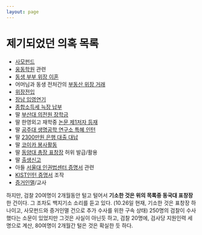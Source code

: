 ```yaml
---
layout: page
---
```


제기되었던 의혹 목록
====================

* [사모펀드](issues/사모펀드.md)
* [웅동학원](issues/웅동학원.md) 관련
* [동생 부부 위장 이혼](issues/동생부부위장이혼.md)
* 어머님과 동생 전처간의 [부동산 위장 거래](issues/부동산위장거래.md)
* [위장전입](issues/위장전입.md)
* [장남 입영연기](issues/장남입영연기.md)
* [종합소득세 늑장 납부](issues/종합소득세늑장납부.md)
* 딸 [부산대 의전원 장학금](issues/부산대의전원장학금.md)
* 딸 한영외고 재학중 [논문 제1저자 등재](issues/논문제1저자등재.md)
* 딸 [공주대 생명공학 연구소 특혜 인턴](issues/공주대생명공학연구소특혜인턴.md)
* 딸 [2300만원 은행 대출 대납](issues/2300만원은행대출대납.md)
* 딸 [코이카 봉사활동](issues/코이카봉사활동.md)
* 딸 [동양대 총장 표창장](issues/동양대총장표창장.md) 허위 발급/활용
* 딸 [출생신고](issues/출생신고.md)
* 아들 [서울대 인권법센터 증명서](issues/인권법센터인턴증명서.md) 관련 
* [KIST인턴 증명서](issues/KIST인턴증명서.md) 조작
* [증거인멸](issues/증거인멸.md)/교사

하지만, 검찰 20여명이 2개월동안 털고 털어서 **기소한 것은 위의 목록중 동국대 표창장** 한 건이다. 그 조차도 백지기소 소리를 듣고 있다.  (10.26일 현재, 기소한 것은 표창장 하나이고, 사모펀드와 증거인멸 건으로 추가 수사를 위한 구속 상태)
250명의 검찰이 수사했다는 소문이 있었지만 그것은 사실이 아닌듯 하고, 검찰 20명에, 검사당 지원인력 세명으로 계산, 80여명이 2개월간 털은 것은 확실한 듯 하다.


